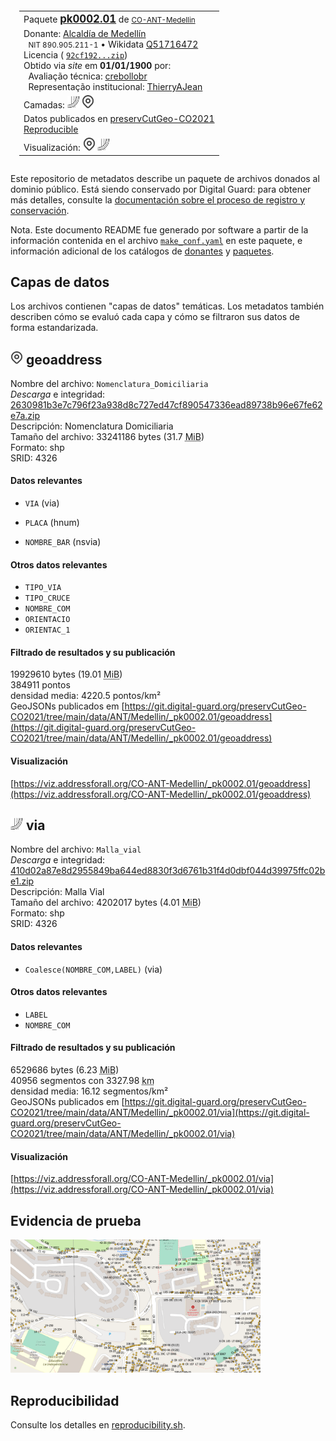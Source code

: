 <aside>
<table align="right" style="padding: 1em">
<tr><td>Paquete <a target="_git" title="Enlace canónico a git para este paquete." href="https://git.digital-guard.org/preserv-CO/blob/main/data/ANT/Medellin/_pk0002.01"><big><b>pk0002.01</b></big></a> de <small><a target="_afacodes" title="Jurisdicción" href="https://afa.codes/CO-ANT-Medellin">CO-ANT-Medellin</a></small>
</td></tr>
<tr><td>
Donante: <a rel="external" target="_doador" href="https://www.medellin.gov.co/">Alcaldía de Medellín</a>
<br/>&nbsp; <small>NIT 890.905.211-1</small> • Wikidata <a rel="external" target="_doador" title="Enlace del descriptor Wikidata del donante" href="https://www.wikidata.org/wiki/Q51716472">Q51716472</a></small><br/>
Licencia <a rel="external" target="_doador" href="https://www.medellin.gov.co/servicios/metadatos_gis/METADATO_CATASTRO/LICENCIA_ABIERTA_O_CONDICIONES_DE_USO_PARA_DATOS_ABIERTOS_CATASTRO_MEDELLIN_V1.pdf"><b></b></a> ( <a title="SHA256 92cf1923118d523b332a089aff689e4645c1c619c361be98787a4e529f37b989.zip" href="http://dl.digital-guard.org/92cf1923118d523b332a089aff689e4645c1c619c361be98787a4e529f37b989.zip"><code>92cf192...zip</code></a>)<br/>
Obtido via <i>site</i> em <b>01/01/1900</b> por:
<br/>&nbsp; Avaliação técnica: <a rel="external" target="_gitPerson" title="Usuario de Git" href="https://github.com/crebollobr">crebollobr</a>
<br/>&nbsp; Representação institucional: <a rel="external" target="_gitPerson" title="Usuario de" href="https://github.com/ThierryAJean">ThierryAJean</a><br/>
</td></tr>
<tr><td>Camadas: <a title="via" href="#-via"><img src="https://raw.githubusercontent.com/digital-guard/preserv/main/docs/assets/layerIcon-via.png" alt="via" width="20"/></a> <a title="geoaddress" href="#-geoaddress"><img src="https://raw.githubusercontent.com/digital-guard/preserv/main/docs/assets/layerIcon-geoaddress.png" alt="geoaddress" width="20"/></a> </td></tr>
<tr><td>Datos publicados en <a href="https://git.digital-guard.org/preservCutGeo-CO2021/tree/main/data/ANT/Medellin/_pk0002.01">preservCutGeo-CO2021</a><br/><a href="#reproducibilidad">Reproducible</a></td></tr>
<tr><td>Visualización: <a title="geoaddress" href="https://viz.addressforall.org/CO-ANT-Medellin/_pk0002.01/geoaddress"><img src="https://raw.githubusercontent.com/digital-guard/preserv/main/docs/assets/layerIcon-geoaddress.png" alt="geoaddress" width="20"/></a> <a title="via" href="https://viz.addressforall.org/CO-ANT-Medellin/_pk0002.01/via"><img src="https://raw.githubusercontent.com/digital-guard/preserv/main/docs/assets/layerIcon-via.png" alt="via" width="20"/></a> </td></tr>
</table>
</aside>

<section>

Este repositorio de metadatos describe un paquete de archivos donados al dominio público. Está siendo conservado por Digital Guard: para obtener más detalles, consulte la [documentación sobre el proceso de registro y conservación](https://wiki.addressforall.org/doc/Documentação_Digital-guard).

Nota. Este documento README fue generado por software a partir de la información contenida en el archivo [`make_conf.yaml`](https://git.digital-guard.org/preserv-CO/blob/main/data/ANT/Medellin/_pk0002.01/make_conf.yaml) en este paquete, e información adicional de los catálogos de [donantes](https://git.digital-guard.org/preserv-BR/blob/main/data/donor.csv) y [paquetes](https://git.digital-guard.org/preserv-BR/blob/main/data/donatedPack.csv).

# Capas de datos

Los archivos contienen "capas de datos" temáticas. Los metadatos también describen cómo se evaluó cada capa y cómo se filtraron sus datos de forma estandarizada.

## <img src="https://raw.githubusercontent.com/digital-guard/preserv/main/docs/assets/layerIcon-geoaddress.png" alt="geoaddress" width="20"/> geoaddress

Nombre del archivo: `Nomenclatura_Domiciliaria`<br/>*Descarga* e integridad: [2630981b3e7c796f23a938d8c727ed47cf890547336ead89738b96e67fe62e7a.zip](http://dl.digital-guard.org/2630981b3e7c796f23a938d8c727ed47cf890547336ead89738b96e67fe62e7a.zip)<br/>Descripción: Nomenclatura Domiciliaria<br/>Tamaño del archivo: 33241186 bytes (31.7 <abbr title="mebibyte">MiB</abbr>)<br/>Formato: shp<br/>SRID: 4326

#### Datos relevantes
* `VIA` (via)

* `PLACA` (hnum)

* `NOMBRE_BAR` (nsvia)

#### Otros datos relevantes
* `TIPO_VIA`
* `TIPO_CRUCE`
* `NOMBRE_COM`
* `ORIENTACIO`
* `ORIENTAC_1`

#### Filtrado de resultados y su publicación
19929610 bytes (19.01 <abbr title="mebibyte">MiB</abbr>)<br/>384911 pontos<br/>densidad media: 4220.5 pontos/km²<br/>GeoJSONs publicados em [https://git.digital-guard.org/preservCutGeo-CO2021/tree/main/data/ANT/Medellin/_pk0002.01/geoaddress](https://git.digital-guard.org/preservCutGeo-CO2021/tree/main/data/ANT/Medellin/_pk0002.01/geoaddress)

#### Visualización
[https://viz.addressforall.org/CO-ANT-Medellin/_pk0002.01/geoaddress](https://viz.addressforall.org/CO-ANT-Medellin/_pk0002.01/geoaddress)
## <img src="https://raw.githubusercontent.com/digital-guard/preserv/main/docs/assets/layerIcon-via.png" alt="via" width="20"/> via

Nombre del archivo: `Malla_vial`<br/>*Descarga* e integridad: [410d02a87e8d2955849ba644ed8830f3d6761b31f4d0dbf044d39975ffc02be1.zip](http://dl.digital-guard.org/410d02a87e8d2955849ba644ed8830f3d6761b31f4d0dbf044d39975ffc02be1.zip)<br/>Descripción: Malla Vial<br/>Tamaño del archivo: 4202017 bytes (4.01 <abbr title="mebibyte">MiB</abbr>)<br/>Formato: shp<br/>SRID: 4326

#### Datos relevantes
* `Coalesce(NOMBRE_COM,LABEL)` (via)

#### Otros datos relevantes
* `LABEL`
* `NOMBRE_COM`

#### Filtrado de resultados y su publicación
6529686 bytes (6.23 <abbr title="mebibyte">MiB</abbr>)<br/>40956 segmentos con 3327.98 <abbr title="quilômetros">km</abbr><br/>densidad media: 16.12 segmentos/km²<br/>GeoJSONs publicados em [https://git.digital-guard.org/preservCutGeo-CO2021/tree/main/data/ANT/Medellin/_pk0002.01/via](https://git.digital-guard.org/preservCutGeo-CO2021/tree/main/data/ANT/Medellin/_pk0002.01/via)

#### Visualización
[https://viz.addressforall.org/CO-ANT-Medellin/_pk0002.01/via](https://viz.addressforall.org/CO-ANT-Medellin/_pk0002.01/via)

# Evidencia de prueba
<img src="qgis.png" width="400"/>

</section>
<section>

# Reproducibilidad

Consulte los detalles en [reproducibility.sh](https://git.digital-guard.org/preserv-CO/blob/main/data/ANT/Medellin/_pk0002.01/reproducibility.sh).

</section>

